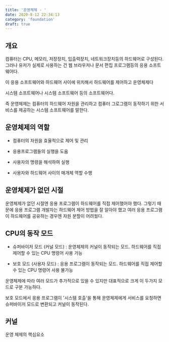 ```yaml
---
title: '운영체제 - '
date: 2020-8-12 22:34:13
category: 'foundation'
draft: true
---
```


## 개요

컴퓨터는 CPU, 메모리, 저장장치, 입출력장치, 네트워크장치등의 하드웨어로 구성된다. 그러나 유저가 실제로 사용하는 건 웹 브라우저나 문서 편집 프로그램등의 응용 소프트웨어다.

이 응용 소프트웨어와 하드웨어 사이에 위치해서 하드웨어를 제어하고 운영체제다

시스템 소프트웨어나 시스템 소프트웨어 등의 소프트웨어다.

즉 운영체제는 컴퓨터의 하드웨어 자원을 관리하고 컴퓨터 그로그램이 동작하기 위한 서비스를 제공하는 시스템 소프트웨어를 말한다.

## 운영체제의 역할

- 컴퓨터의 자원을 효율적으로 제어 및 관리
- 응용프로그램들의 실행을 도움

- 사용자의 명령을 해석하여 실행
- 사용자와 하드웨어 사이의 매개체 역할 수행

## 운영체제가 없던 시절

운영체제가 없던 시절엔 응용 프로그램이 하드웨어를 직접 제어했어야 했다. 그렇기 때문에 응용 프로그램 개발자는 하드웨어 제어 방법을 잘 알아야 했고 여러 응용 프로그램이 하드웨어를 공유하는 경우엔 자원 분할이 어려웠다.

## CPU의 동작 모드

- 슈퍼바이저 모드 (커널 모드) : 운영체제의 커널이 동작되는 모드. 하드웨어를 직접 제어할 수 있는 CPU 명령어 사용 가능

- 보호 모드 (사용자 모드) : 응용 프로그램이 동작되는 모드. 하드웨어를 직접 제어할 수 있는 CPU 명령어 사용 불가능

운영체제에 따라 여러 모드가 추가적으로 있을 수 있지만 대표적으로 크게 이 두가지 모드로 구분 가능하다.

보호 모드에서 응용 프로그램이 '시스템 호출'을 통해 운영체제에게 서비스를 요청하면 슈퍼바이저 모드로 변환되고 커널이 동작된다.

## 커널

운영 체제의 핵심요소

